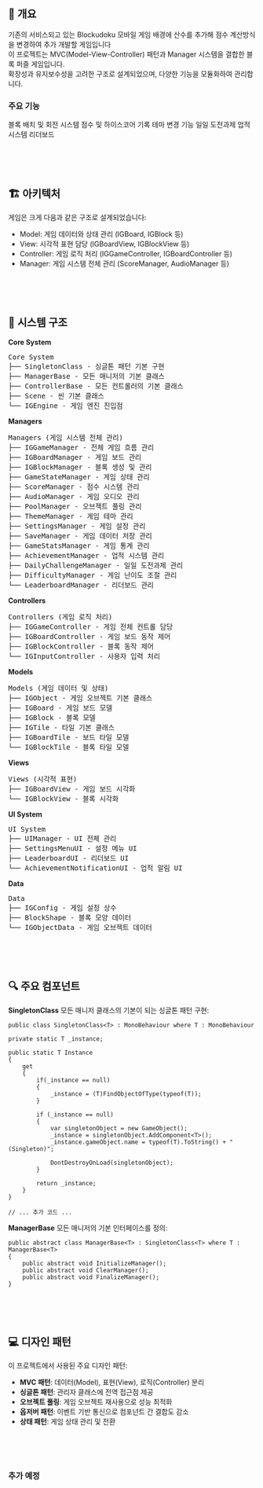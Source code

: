 ## 📝 개요
기존의 서비스되고 있는 Blockudoku 모바일 게임 배경에 산수를 추가해 점수 계산방식을 변경하여 추가 개발할 게임입니다<br>
이 프로젝트는 MVC(Model-View-Controller) 패턴과 Manager 시스템을 결합한 블록 퍼즐 게임입니다. <br>
확장성과 유지보수성을 고려한 구조로 설계되었으며, 다양한 기능을 모듈화하여 관리합니다.
### 주요 기능

블록 배치 및 회전 시스템
점수 및 하이스코어 기록
테마 변경 기능
일일 도전과제
업적 시스템
리더보드

<br><br><br>


## 🏗️ 아키텍처
게임은 크게 다음과 같은 구조로 설계되었습니다:

- Model: 게임 데이터와 상태 관리 (IGBoard, IGBlock 등)
- View: 시각적 표현 담당 (IGBoardView, IGBlockView 등)
- Controller: 게임 로직 처리 (IGGameController, IGBoardController 등)
- Manager: 게임 시스템 전체 관리 (ScoreManager, AudioManager 등)


 <br><br><br>
## 🧩 시스템 구조
**Core System**
<pre>
Core System
├── SingletonClass - 싱글톤 패턴 기본 구현
├── ManagerBase - 모든 매니저의 기본 클래스
├── ControllerBase - 모든 컨트롤러의 기본 클래스
├── Scene - 씬 기본 클래스
└── IGEngine - 게임 엔진 진입점
</pre>

**Managers**
<pre>Managers (게임 시스템 전체 관리)
├── IGGameManager - 전체 게임 흐름 관리
├── IGBoardManager - 게임 보드 관리
├── IGBlockManager - 블록 생성 및 관리
├── GameStateManager - 게임 상태 관리
├── ScoreManager - 점수 시스템 관리
├── AudioManager - 게임 오디오 관리
├── PoolManager - 오브젝트 풀링 관리
├── ThemeManager - 게임 테마 관리
├── SettingsManager - 게임 설정 관리
├── SaveManager - 게임 데이터 저장 관리
├── GameStatsManager - 게임 통계 관리
├── AchievementManager - 업적 시스템 관리
├── DailyChallengeManager - 일일 도전과제 관리
├── DifficultyManager - 게임 난이도 조절 관리
└── LeaderboardManager - 리더보드 관리
</pre>
**Controllers**
<pre>
Controllers (게임 로직 처리)
├── IGGameController - 게임 전체 컨트롤 담당
├── IGBoardController - 게임 보드 동작 제어
├── IGBlockController - 블록 동작 제어
└── IGInputController - 사용자 입력 처리
</pre>
**Models**
<pre>
Models (게임 데이터 및 상태)
├── IGObject - 게임 오브젝트 기본 클래스
├── IGBoard - 게임 보드 모델
├── IGBlock - 블록 모델
├── IGTile - 타일 기본 클래스
├── IGBoardTile - 보드 타일 모델
└── IGBlockTile - 블록 타일 모델
</pre>
**Views**
<pre>
Views (시각적 표현)
├── IGBoardView - 게임 보드 시각화
└── IGBlockView - 블록 시각화
</pre>
**UI System**
<pre>
UI System
├── UIManager - UI 전체 관리
├── SettingsMenuUI - 설정 메뉴 UI
├── LeaderboardUI - 리더보드 UI
└── AchievementNotificationUI - 업적 알림 UI
</pre>
**Data**
<pre>
Data
├── IGConfig - 게임 설정 상수
├── BlockShape - 블록 모양 데이터
└── IGObjectData - 게임 오브젝트 데이터
</pre>

<br><br><br>

## 🔍 주요 컴포넌트
**SingletonClass<T>**
모든 매니저 클래스의 기본이 되는 싱글톤 패턴 구현:

	public class SingletonClass<T> : MonoBehaviour where T : MonoBehaviour

    private static T _instance;

    public static T Instance 
    {
        get 
        {
            if(_instance == null)
            {
                _instance = (T)FindObjectOfType(typeof(T));
            }

            if (_instance == null)
            {
                var singletonObject = new GameObject();
                _instance = singletonObject.AddComponent<T>();
                _instance.gameObject.name = typeof(T).ToString() + " (Singleton)";

                DontDestroyOnLoad(singletonObject);
            }

            return _instance;
        }
    }
    
    // ... 추가 코드 ...



**ManagerBase<T>**
모든 매니저의 기본 인터페이스를 정의:

	public abstract class ManagerBase<T> : SingletonClass<T> where T : ManagerBase<T>
	{
	    public abstract void InitializeManager();
	    public abstract void ClearManager();
	    public abstract void FinalizeManager();
	}

<br><br><br>

## 💻 디자인 패턴
이 프로젝트에서 사용된 주요 디자인 패턴:

- **MVC 패턴**: 데이터(Model), 표현(View), 로직(Controller) 분리
- **싱글톤 패턴**: 관리자 클래스에 전역 접근점 제공
- **오브젝트 풀링**: 게임 오브젝트 재사용으로 성능 최적화
- **옵저버 패턴**: 이벤트 기반 통신으로 컴포넌트 간 결합도 감소
- **상태 패턴**: 게임 상태 관리 및 전환

<br><br><br>


### 추가 예정
